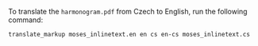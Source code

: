 To translate the `harmonogram.pdf` from Czech to English, run the following command:

```bash
translate_markup moses_inlinetext.en en cs en-cs moses_inlinetext.cs
```
